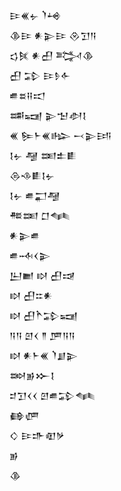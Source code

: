 <div class='block'>
<div class='line'>𒄿𒌍𒉡 𒇺𒆲</div>
<div class='line'>𒆠𒄿 𒀭𒉌𒄿 𒊮𒋛𒀀</div>
<div class='line'>𒌓𒍮 𒀭𒌷 𒅋𒆠</div>
<div class='line'>𒌷 𒁉 𒄿𒊩𒅆</div>
<div class='line'>𒌑𒊺𒍝𒀊</div>
<div class='line'>𒌁𒍢 𒉌𒈠𒀠𒋙</div>
<div class='line'>𒌍 𒌉𒈨𒌍𒈗 𒁁𒉌𒅀</div>
<div class='line'>𒋙𒉡 𒆷 𒌅𒉺𒀾</div>
<div class='line'>𒁲𒈾𒀾𒋙𒉡</div>
<div class='line'>𒋙𒉡 𒌑𒂷𒆷</div>
<div class='line'>𒍣𒌅 𒆸𒈝</div>
<div class='line'>𒀭𒉌𒌑</div>
<div class='line'>𒌑𒁄𒌋𒉌</div>
<div class='line'>𒌨𒆤 𒊭 𒌷𒀏</div>
<div class='line'>𒊭 𒌷𒇹𒀭</div>
<div class='line'>𒊭 𒌷𒋻𒁉𒍢</div>
<div class='line'>𒀀𒀀 𒇻𒌋 𒈫 𒂆𒀀𒀀</div>
<div class='line'>𒊭 𒀭𒈨𒌍 𒇺𒋗𒉌</div>
<div class='line'>𒇷𒂊𒁍𒋙</div>
<div class='line'>𒄑𒋛𒌋𒌋 𒇻𒌑𒁉𒈝</div>
<div class='line'>𒂵𒂇</div>
<div class='line'>𒄭 𒄿𒈥𒊏𒃻</div>
<div class='line'>𒂊</div>
<div class='line'>𒆠</div>
</div>